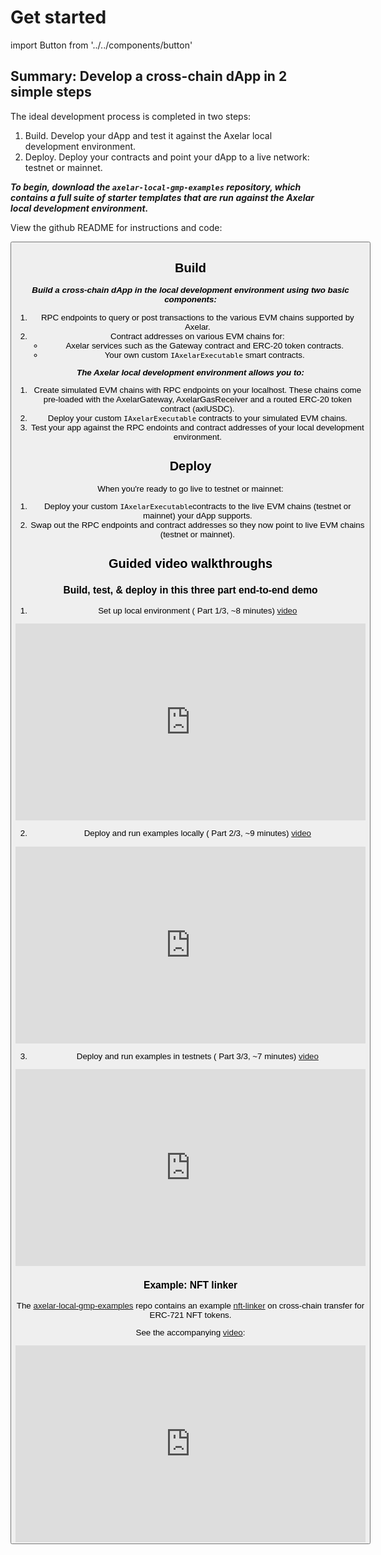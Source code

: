 # Get started

import Button from '../../components/button'

## Summary: Develop a cross-chain dApp in 2 simple steps

The ideal development process is completed in two steps: 

1. Build. Develop your dApp and test it against the Axelar local development environment.
2. Deploy. Deploy your contracts and point your dApp to a live network: testnet or mainnet.

**_To begin, download the `axelar-local-gmp-examples` repository, which contains a full suite of starter templates that are run against the Axelar local development environment._**

View the github README for instructions and code:

<Button title="Starter templates" url="https://github.com/axelarnetwork/axelar-local-gmp-examples" />

## Build

**_Build a cross-chain dApp in the local development environment using two basic components:_**

1. RPC endpoints to query or post transactions to the various EVM chains supported by Axelar.
2. Contract addresses on various EVM chains for:
    - Axelar services such as the Gateway contract and ERC-20 token contracts.
    - Your own custom `IAxelarExecutable` smart contracts.

**_The Axelar local development environment allows you to:_**

1. Create simulated EVM chains with RPC endpoints on your localhost. These chains come pre-loaded with the AxelarGateway, AxelarGasReceiver and a routed ERC-20 token contract (axlUSDC).
2. Deploy your custom `IAxelarExecutable` contracts to your simulated EVM chains.
3. Test your app against the RPC endoints and contract addresses of your local development environment.

## Deploy

When you're ready to go live to testnet or mainnet: 

1. Deploy your custom `IAxelarExecutable`contracts to the live EVM chains (testnet or mainnet) your dApp supports. 
2. Swap out the RPC endpoints and contract addresses so they now point to live EVM chains (testnet or mainnet).

## Guided video walkthroughs

### Build, test, & deploy in this three part end-to-end demo
1. Set up local environment ( Part 1/3, ~8 minutes) [video](https://www.youtube.com/watch?v=PWXmsP_a-ck)
<iframe width="560" height="315" src="https://www.youtube.com/watch?v=PWXmsP_a-ck" title="YouTube video player" frameborder="0" allow="accelerometer; autoplay; clipboard-write; encrypted-media; gyroscope; picture-in-picture" allowfullscreen></iframe>

2. Deploy and run examples locally ( Part 2/3, ~9 minutes) [video](https://www.youtube.com/watch?v=l2MAZKEWzZ4)
<iframe width="560" height="315" src="https://www.youtube.com/watch?v=l2MAZKEWzZ4" title="YouTube video player" frameborder="0" allow="accelerometer; autoplay; clipboard-write; encrypted-media; gyroscope; picture-in-picture" allowfullscreen></iframe>

3. Deploy and run examples in testnets ( Part 3/3, ~7 minutes) [video](https://www.youtube.com/watch?v=X6HwmL6Tbg0)
<iframe width="560" height="315" src="https://www.youtube.com/watch?v=X6HwmL6Tbg0" title="YouTube video player" frameborder="0" allow="accelerometer; autoplay; clipboard-write; encrypted-media; gyroscope; picture-in-picture" allowfullscreen></iframe>

### Example: NFT linker

The [axelar-local-gmp-examples](https://github.com/axelarnetwork/axelar-local-gmp-examples) repo contains an example [nft-linker](https://github.com/axelarnetwork/axelar-local-gmp-examples/tree/main/examples/nft-linker) on cross-chain transfer for ERC-721 NFT tokens.

See the accompanying [video](https://www.youtube.com/watch?v=pAxuQ7PIl8g):

<iframe width="560" height="315" src="https://www.youtube.com/embed/pAxuQ7PIl8g" title="YouTube video player" frameborder="0" allow="accelerometer; autoplay; clipboard-write; encrypted-media; gyroscope; picture-in-picture" allowfullscreen></iframe>
